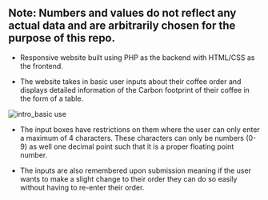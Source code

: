 ## Note: Numbers and values do not reflect any actual data and are arbitrarily chosen for the purpose of this repo. 

- Responsive website built using PHP as the backend with HTML/CSS as the frontend. 

- The website takes in basic user inputs about their coffee order and displays detailed information of the Carbon footprint of their coffee in the form of a table. 

![intro_basic use](https://user-images.githubusercontent.com/45414646/190928994-36e40525-3035-4d19-82f2-d434e7300a28.gif)



- The input boxes have restrictions on them where the user can only enter a maximum of 4 characters. These characters can only be numbers (0-9) as well one decimal point such that it is a proper floating point number. 

- The inputs are also remembered upon submission meaning if the user wants to make a slight change to their order they can do so easily without having to re-enter their order. 



